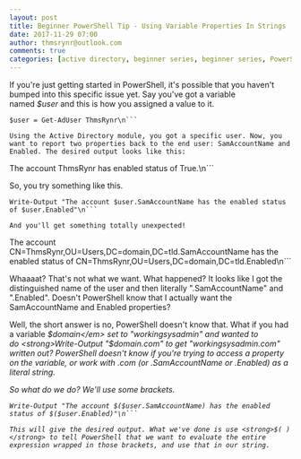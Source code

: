 ```yaml
---
layout: post
title: Beginner PowerShell Tip - Using Variable Properties In Strings
date: 2017-11-29 07:00
author: thmsrynr@outlook.com
comments: true
categories: [active directory, beginner series, beginner series, PowerShell, powershell, string manipulation, string manipulation, strings]
---
```

If you're just getting started in PowerShell, it's possible that you haven't bumped into this specific issue yet. Say you've got a variable named <em>$user</em> and this is how you assigned a value to it.

```
$user = Get-AdUser ThmsRynr\n```

Using the Active Directory module, you got a specific user. Now, you want to report two properties back to the end user: SamAccountName and Enabled. The desired output looks like this:

```
The account ThmsRynr has enabled status of True.\n```

<!--more-->

So, you try something like this.

```
Write-Output "The account $user.SamAccountName has the enabled status of $user.Enabled"\n```

And you'll get something totally unexpected!

```
The account CN=ThmsRynr,OU=Users,DC=domain,DC=tld.SamAccountName has the enabled status of CN=ThmsRynr,OU=Users,DC=domain,DC=tld.Enabled\n```

Whaaaat? That's not what we want. What happened? It looks like I got the distinguished name of the user and then literally ".SamAccountName" and ".Enabled". Doesn't PowerShell know that I actually want the SamAccountName and Enabled properties?

Well, the short answer is no, PowerShell doesn't know that. What if you had a variable <em>$domain</em> set to "workingsysadmin" and wanted to do <strong>Write-Output "$domain.com"</strong> to get "workingsysadmin.com" written out? PowerShell doesn't know if you're trying to access a property on the variable, or work with .com (or .SamAccountName or .Enabled) as a literal string.

So what do we do? We'll use some brackets.

```
Write-Output "The account $($user.SamAccountName) has the enabled status of $($user.Enabled)"\n```

This will give the desired output. What we've done is use <strong>$( )</strong> to tell PowerShell that we want to evaluate the entire expression wrapped in those brackets, and use that in our string.
